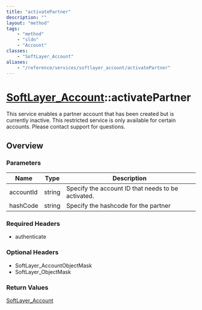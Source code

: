 ```yaml
---
title: "activatePartner"
description: ""
layout: "method"
tags:
    - "method"
    - "sldn"
    - "Account"
classes:
    - "SoftLayer_Account"
aliases:
    - "/reference/services/softlayer_account/activatePartner"
---
```

# [SoftLayer_Account](/reference/services/SoftLayer_Account)::activatePartner

This service enables a partner account that has been created but is currently inactive. This restricted service is only available for certain accounts. Please contact support for questions. 


## Overview 


### Parameters 
|Name | Type | Description |
| --- | --- | --- |
|accountId| string| Specify the account ID that needs to be activated.|
|hashCode| string| Specify the hashcode for the partner|


### Required Headers
* authenticate

### Optional Headers
* SoftLayer_AccountObjectMask
* SoftLayer_ObjectMask

### Return Values
<a href='/reference/datatypes/SoftLayer_Account'>SoftLayer_Account </a>

